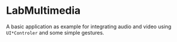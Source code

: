 # LabMultimedia

A basic application as example for integrating audio and video using ```UI*Controler``` and some simple gestures.
